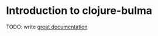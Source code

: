 # Introduction to clojure-bulma

TODO: write [great documentation](http://jacobian.org/writing/what-to-write/)
